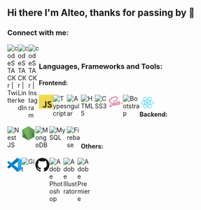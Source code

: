 ## Hi there I'm Alteo, thanks for passing by 👋

### Connect with me:

[<img align="left" alt="codeSTACKr | Twitter" width="24px" src="https://cdn.jsdelivr.net/npm/simple-icons@v3/icons/twitter.svg" />][twitter]
[<img align="left" alt="codeSTACKr | LinkedIn" width="24px" src="https://cdn.jsdelivr.net/npm/simple-icons@v3/icons/linkedin.svg" />][linkedin]
[<img align="left" alt="codeSTACKr | Instagram" width="24px" src="https://cdn.jsdelivr.net/npm/simple-icons@v3/icons/instagram.svg" />][instagram]

<br />

### Languages, Frameworks and Tools:


#### Frontend:
<img align="left" alt="JavaScript" width="32px" src="https://raw.githubusercontent.com/github/explore/80688e429a7d4ef2fca1e82350fe8e3517d3494d/topics/javascript/javascript.png" />
<img align="left" alt="Typescript" width="32px" src="https://cdn.worldvectorlogo.com/logos/typescript.svg" />
<img align="left" alt="Angular" width="32px" src="https://cdn.worldvectorlogo.com/logos/angular-icon-1.svg" />
<img align="left" alt="HTML5" width="32px" src="https://upload.wikimedia.org/wikipedia/commons/3/38/HTML5_Badge.svg" />
<img align="left" alt="CSS3" width="32px" src="https://upload.wikimedia.org/wikipedia/commons/6/62/CSS3_logo.svg" />
<img align="left" alt="Sass" width="32px" src="https://raw.githubusercontent.com/github/explore/80688e429a7d4ef2fca1e82350fe8e3517d3494d/topics/sass/sass.png" />
<img align="left" alt="Bootstrap" width="38px" src="https://upload.wikimedia.org/wikipedia/commons/thumb/b/b2/Bootstrap_logo.svg/1024px-Bootstrap_logo.svg.png" />
<img align="left" alt="React" width="36px" src="https://raw.githubusercontent.com/github/explore/80688e429a7d4ef2fca1e82350fe8e3517d3494d/topics/react/react.png" />

<br /> 

#### Backend:
<img align="left" alt="Nest JS" width="32px" src="https://d33wubrfki0l68.cloudfront.net/e937e774cbbe23635999615ad5d7732decad182a/26072/logo-small.ede75a6b.svg" />
<img align="left" alt="Node.js" width="32px" src="https://raw.githubusercontent.com/github/explore/80688e429a7d4ef2fca1e82350fe8e3517d3494d/topics/nodejs/nodejs.png" />
<img align="left" alt="MongoDB" width="32px" src="https://github.com/mongodb-js/leaf/raw/master/dist/mongodb-leaf_256x256@2x.png" />
<img align="left" alt="MySQL" width="40px" src="https://labs.mysql.com/common/logos/mysql-logo.svg" />
<img align="left" alt="Firebase" width="32px" src="https://4.bp.blogspot.com/-rtNRVM3aIvI/XJX_U07Z-II/AAAAAAAAJXY/YpdOo490FTgdKOxM4qDG-2-EzcNFAWkKACK4BGAYYCw/s1600/logo%2Bfirebase%2Bicon.png" />

<br /> 

#### Others:
<img align="left" alt="Visual Studio Code" width="32px" src="https://raw.githubusercontent.com/github/explore/80688e429a7d4ef2fca1e82350fe8e3517d3494d/topics/visual-studio-code/visual-studio-code.png" />
<img align="left" alt="Git" width="32px" src="https://www.vectorlogo.zone/logos/git-scm/git-scm-icon.svg" />
<img align="left" alt="GitHub" width="32px" src="https://raw.githubusercontent.com/github/explore/78df643247d429f6cc873026c0622819ad797942/topics/github/github.png" />
<img align="left" alt="Adobe Photoshop" width="32px" src="https://seeklogo.com/images/A/adobe-photoshop-logo-7B88D7B5AA-seeklogo.com.png" />
<img align="left" alt="Adobe Illustrator" width="32px" src="https://upload.wikimedia.org/wikipedia/commons/f/fb/Adobe_Illustrator_CC_icon.svg" />
<img align="left" alt="Adobe Premiere" width="32px" src="https://www.adobe.com/content/dam/cc/icons/pr_cc_app_RGB.svg" />

<br />
<br />

[website]: https://alteocaka.me
[twitter]: https://twitter.com/alteocaka
[youtube]: https://youtube.com/alteocaka
[instagram]: https://instagram.com/alteocaka
[linkedin]: https://linkedin.com/in/alteocaka


